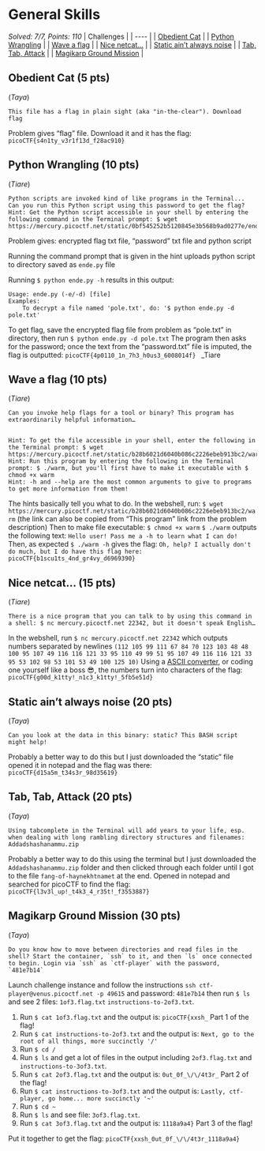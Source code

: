# General Skills

*Solved: 7/7, Points: 110*
| Challenges |
| ---- |
| [Obedient Cat](#obedient-cat) |
| [Python Wrangling](#Python-Wrangling) |
| [Wave a flag](#Wave-a-flag) |
| [Nice netcat…](#Nice-netcat…) |
| [Static ain’t always noise](#Static-ain’t-always-noise) |
| [Tab, Tab, Attack](#Tab,-Tab,-Attack) |
| [Magikarp Ground Mission](#Magikarp-Ground-Mission) |

## Obedient Cat (5 pts) 
(*Taya*)

    This file has a flag in plain sight (aka "in-the-clear"). Download flag
Problem gives “flag” file. Download it and it has the flag:
`picoCTF{s4n1ty_v3r1f13d_f28ac910}` 


## Python Wrangling (10 pts) 
(*Tiare*)

    Python scripts are invoked kind of like programs in the Terminal... Can you run this Python script using this password to get the flag? Hint: Get the Python script accessible in your shell by entering the following command in the Terminal prompt: $ wget https://mercury.picoctf.net/static/0bf545252b5120845e3b568b9ad0277e/ende.py
Problem gives: encrypted flag txt file, “password” txt file and python script

Running the command prompt that is given in the hint uploads python script to directory saved as `ende.py` file

Running `$ python ende.py -h` results in this output:

    Usage: ende.py (-e/-d) [file]
    Examples:
        To decrypt a file named 'pole.txt', do: '$ python ende.py -d pole.txt'
To get flag, save the encrypted flag file from problem as “pole.txt” in directory, then run `$ python ende.py -d pole.txt` 
The program then asks for the password; once the text from the “password.txt” file is imputed, the flag is outputted: `picoCTF{4p0110_1n_7h3_h0us3_6008014f} `
_Tiare

## Wave a flag (10 pts)
(*Tiare*)

    Can you invoke help flags for a tool or binary? This program has extraordinarily helpful information…


    Hint: To get the file accessible in your shell, enter the following in the Terminal prompt: $ wget https://mercury.picoctf.net/static/b28b6021d6040b086c2226ebeb913bc2/warm
    Hint: Run this program by entering the following in the Terminal prompt: $ ./warm, but you'll first have to make it executable with $ chmod +x warm
    Hint: -h and --help are the most common arguments to give to programs to get more information from them!
The hints basically tell you what to do.
In the webshell, run: `$ wget https://mercury.picoctf.net/static/b28b6021d6040b086c2226ebeb913bc2/warm` (the link can also be copied from “This program” link from the problem description)
Then to make file executable: `$ chmod +x warm`
`$ ./warm` outputs the following text: `Hello user! Pass me a -h to learn what I can do!`
Then, as expected `$ ./warm -h` gives the flag:
`Oh, help? I actually don't do much, but I do have this flag here: picoCTF{b1scu1ts_4nd_gr4vy_d6969390}`

## Nice netcat… (15 pts)
(*Tiare*)

    There is a nice program that you can talk to by using this command in a shell: $ nc mercury.picoctf.net 22342, but it doesn't speak English…

In the webshell, run `$ nc mercury.picoctf.net 22342` which outputs numbers separated by newlines `(112 105 99 111 67 84 70 123 103 48 48 100 95 107 49 116 116 121 33 95 110 49 99 51 95 107 49 116 116 121 33 95 53 102 98 53 101 53 49 100 125 10)`
Using a [ASCII converter](https://www.browserling.com/tools/ascii-to-text), or coding one yourself like a boss 😎, the numbers turn into characters of the flag: `picoCTF{g00d_k1tty!_n1c3_k1tty!_5fb5e51d}`

## Static ain’t always noise (20 pts)
(*Taya*)
    
    Can you look at the data in this binary: static? This BASH script might help!

Probably a better way to do this but I just downloaded the “static” file opened it in notepad and the flag was there: 
`picoCTF{d15a5m_t34s3r_98d35619}`


## Tab, Tab, Attack (20 pts)
(*Taya*)

    Using tabcomplete in the Terminal will add years to your life, esp. when dealing with long rambling directory structures and filenames: Addadshashanammu.zip

Probably a better way to do this using the terminal but I just downloaded the `Addadshashanammu.zip` folder and then clicked through each folder until I got to the file `fang-of-haynekhtnamet` at the end. Opened in notepad and searched for picoCTF to find the flag: 
`picoCTF{l3v3l_up!_t4k3_4_r35t!_f3553887}`


## Magikarp Ground Mission (30 pts)
(*Taya*)

    Do you know how to move between directories and read files in the shell? Start the container, `ssh` to it, and then `ls` once connected to begin. Login via `ssh` as `ctf-player` with the password, `481e7b14`
Launch challenge instance and follow the instructions `ssh ctf-player@venus.picoctf.net -p 49615` and password: `481e7b14` then run `$ ls` and see 2 files: `1of3.flag.txt`  `instructions-to-2of3.txt`.

1. Run `$ cat 1of3.flag.txt` and the output is: `picoCTF{xxsh_` Part 1 of the flag!
1. Run `$ cat instructions-to-2of3.txt` and the output is: `Next, go to the root of all things, more succinctly '/'`
1. Run `$ cd /`
1. Run `$ ls` and get a lot of files in the output including `2of3.flag.txt` and  `instructions-to-3of3.txt`.
1. Run `$ cat 2of3.flag.txt` and the output is: `0ut_0f_\/\/4t3r_` Part 2 of the flag!
1. Run `$ cat instructions-to-3of3.txt` and the output is: `Lastly, ctf-player, go home... more succinctly '~'`
1. Run `$ cd ~`
1. Run `$ ls` and see file: `3of3.flag.txt`.
1. Run `$ cat 3of3.flag.txt`  and the output is: `1118a9a4}` Part 3 of the flag!

Put it together to get the flag: `picoCTF{xxsh_0ut_0f_\/\/4t3r_1118a9a4}`
